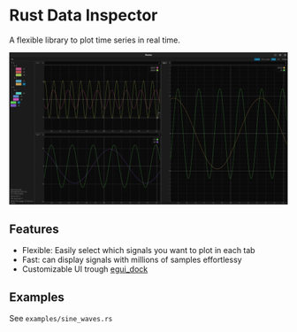 # Rust Data Inspector

A flexible library to plot time series in real time.

![Rust Data Inspector](docs/screenshot.png "Rust Data Inspector")

## Features
- Flexible: Easily select which signals you want to plot in each tab
- Fast: can display signals with millions of samples effortlessy
- Customizable UI trough [egui_dock](https://github.com/Adanos020/egui_dock)


## Examples
See `examples/sine_waves.rs`
